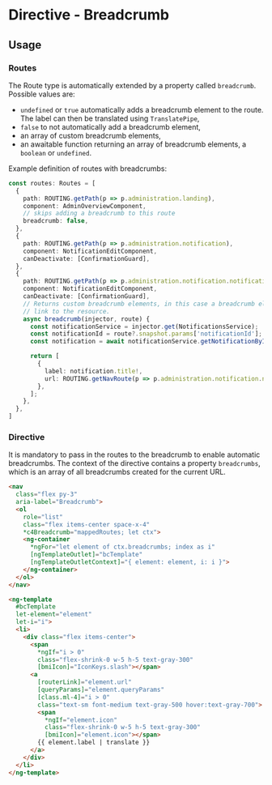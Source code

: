 # Directive - Breadcrumb


## Usage

### Routes
The Route type is automatically extended by a property called `breadcrumb`. Possible values are:
* `undefined`  or `true` automatically adds a breadcrumb element to the route. The label can then be translated using `TranslatePipe`,
* `false` to not automatically add a breadcrumb element,
* an array of custom breadcrumb elements,
* an awaitable function returning an array of breadcrumb elements, a `boolean` or `undefined`.

Example definition of routes with breadcrumbs:

```ts
const routes: Routes = [
  {
    path: ROUTING.getPath(p => p.administration.landing),
    component: AdminOverviewComponent,
    // skips adding a breadcrumb to this route
    breadcrumb: false,
  },
  {
    path: ROUTING.getPath(p => p.administration.notification),
    component: NotificationEditComponent,
    canDeactivate: [ConfirmationGuard],
  },
  {
    path: ROUTING.getPath(p => p.administration.notification.notificationId),
    component: NotificationEditComponent,
    canDeactivate: [ConfirmationGuard],
    // Returns custom breadcrumb elements, in this case a breadcrumb element with the title of the notification and a 
    // link to the resource.
    async breadcrumb(injector, route) {
      const notificationService = injector.get(NotificationsService);
      const notificationId = route?.snapshot.params['notificationId'];
      const notification = await notificationService.getNotificationById(notificationId);

      return [
        {
          label: notification.title!,
          url: ROUTING.getNavRoute(p => p.administration.notification.notificationId, notificationId),
        },
      ];
    },
  },
]
```

### Directive
It is mandatory to pass in the routes to the breadcrumb to enable automatic breadcrumbs. The context of the directive
contains a property `breadcrumbs`, which is an array of all breadcrumbs created for the current URL.

```html
<nav
  class="flex py-3"
  aria-label="Breadcrumb">
  <ol
    role="list"
    class="flex items-center space-x-4"
    *c4Breadcrumb="mappedRoutes; let ctx">
    <ng-container
      *ngFor="let element of ctx.breadcrumbs; index as i"
      [ngTemplateOutlet]="bcTemplate"
      [ngTemplateOutletContext]="{ element: element, i: i }">
    </ng-container>
  </ol>
</nav>

<ng-template
  #bcTemplate
  let-element="element"
  let-i="i">
  <li>
    <div class="flex items-center">
      <span
        *ngIf="i > 0"
        class="flex-shrink-0 w-5 h-5 text-gray-300"
        [bmiIcon]="IconKeys.slash"></span>
      <a
        [routerLink]="element.url"
        [queryParams]="element.queryParams"
        [class.ml-4]="i > 0"
        class="text-sm font-medium text-gray-500 hover:text-gray-700">
        <span
          *ngIf="element.icon"
          class="flex-shrink-0 w-5 h-5 text-gray-300"
          [bmiIcon]="element.icon"></span>
        {{ element.label | translate }}
      </a>
    </div>
  </li>
</ng-template>
```
